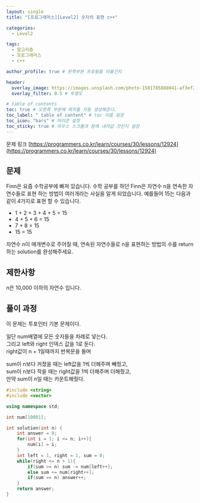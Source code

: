 ```yaml
---
layout: single
title: "[프로그래머스][Level2] 숫자의 표현 c++"

categories:
  - Level2

tags:
  - 알고리즘
  - 프로그래머스
  - c++

author_profile: true # 왼쪽부분 프로필을 띄울건지

header:
  overlay_image: https://images.unsplash.com/photo-1501785888041-af3ef285b470?ixlib=rb-1.2.1&ixid=eyJhcHBfaWQiOjEyMDd9&auto=format&fit=crop&w=1350&q=80
  overlay_filter: 0.5 # 투명도

# table of contents
toc: true # 오른쪽 부분에 목차를 자동 생성해준다.
toc_label: " table of content" # toc 이름 설정
toc_icon: "bars" # 아이콘 설정
toc_sticky: true # 마우스 스크롤과 함께 내려갈 것인지 설정
---
```


문제 링크 [https://programmers.co.kr/learn/courses/30/lessons/12924](https://programmers.co.kr/learn/courses/30/lessons/12924)

## 문제

Finn은 요즘 수학공부에 빠져 있습니다. 수학 공부를 하던 Finn은 자연수 n을 연속한 자연수들로 표현 하는 방법이 여러개라는 사실을 알게 되었습니다. 예를들어 15는 다음과 같이 4가지로 표현 할 수 있습니다.

- 1 + 2 + 3 + 4 + 5 = 15
- 4 + 5 + 6 = 15
- 7 + 8 = 15
- 15 = 15

자연수 n이 매개변수로 주어질 때, 연속된 자연수들로 n을 표현하는 방법의 수를 return하는 solution를 완성해주세요.

## 제한사항

n은 10,000 이하의 자연수 입니다.

## 풀이 과정

이 문제는 투포인터 기본 문제이다.

일단 num배열에 모든 숫자들을 차례로 넣는다.  
그리고 left와 right 인덱스 값을 1로 둔다.  
right값이 n + 1일때까지 반복문을 돌며

sum이 n보다 커졌을 때는 left값을 1씩 더해주며 빼줬고,  
sum이 n보다 작을 때는 right값을 1씩 더해주며 더해줬고,  
만약 sum이 n일 때는 카운트해줬다.

```c++
#include <string>
#include <vector>

using namespace std;

int num[10001];

int solution(int n) {
    int answer = 0;
    for(int i = 1; i <= n; i++){
        num[i] = i;
    }
    int left = 1, right = 1, sum = 0;
    while(right <= n + 1){
        if(sum >= n) sum -= num[left++];
        else sum += num[right++];
        if(sum == n) answer++;
    }
    return answer;
}
```
